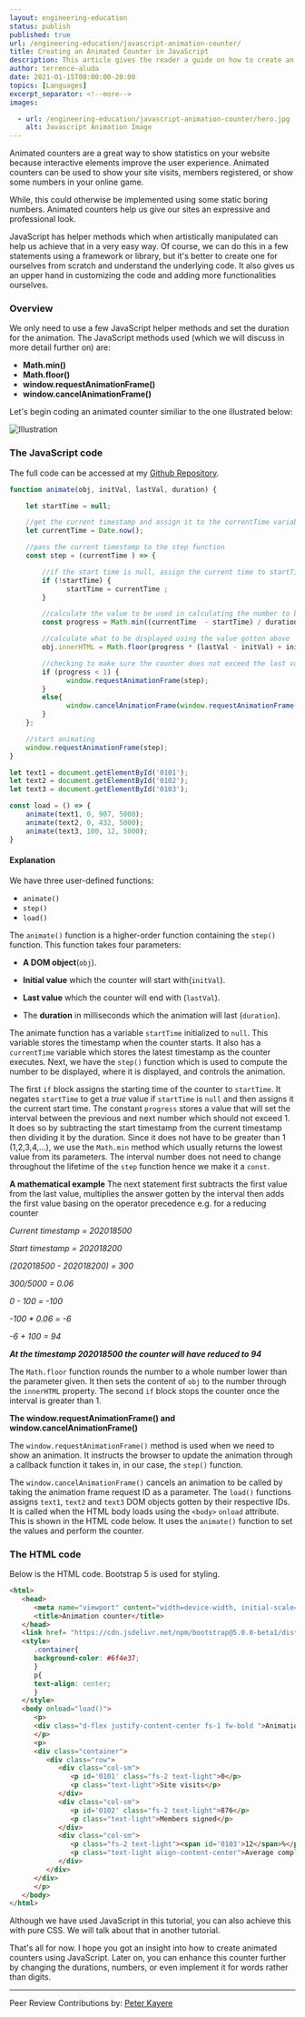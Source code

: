```yaml
---
layout: engineering-education
status: publish
published: true
url: /engineering-education/javascript-animation-counter/
title: Creating an Animated Counter in JavaScript
description: This article gives the reader a guide on how to create an animated counter in a web application using JavaScript.
author: terrence-aluda
date: 2021-01-15T00:00:00-20:00
topics: [Languages]
excerpt_separator: <!--more-->
images:

  - url: /engineering-education/javascript-animation-counter/hero.jpg
    alt: Javascript Animation Image
---
```

Animated counters are a great way to show statistics on your website because interactive elements improve the user experience. Animated counters can be used to show your site visits, members registered, or show some numbers in your online game.
<!--more-->
While, this could otherwise be implemented using some static boring numbers. Animated counters help us give our sites an expressive and professional look.

JavaScript has helper methods which when artistically manipulated can help us achieve that in a very easy way. Of course, we can do this in a few statements using a framework or library, but it's better to create one for ourselves from scratch and understand the underlying code. It also gives us an upper hand in customizing the code and adding more functionalities ourselves.

### Overview
We only need to use a few JavaScript helper methods and set the duration for the animation. The JavaScript methods used (which we will discuss in more detail further on) are:

- **Math.min()**
- **Math.floor()**
- **window.requestAnimationFrame()**
- **window.cancelAnimationFrame()**

Let's begin coding an animated counter similiar to the one illustrated below:

![Illustration](/engineering-education/javascript-animation-counter/illustration.gif)

### The JavaScript code
The full code can be accessed at my [Github Repository](https://github.com/Agusioma/animation-counter-javascript/).

```Javascript
function animate(obj, initVal, lastVal, duration) {

    let startTime = null;

    //get the current timestamp and assign it to the currentTime variable
    let currentTime = Date.now();

    //pass the current timestamp to the step function
    const step = (currentTime ) => {

        //if the start time is null, assign the current time to startTime
        if (!startTime) {
              startTime = currentTime ;
        }

        //calculate the value to be used in calculating the number to be displayed
        const progress = Math.min((currentTime  - startTime) / duration, 1);

        //calculate what to be displayed using the value gotten above
        obj.innerHTML = Math.floor(progress * (lastVal - initVal) + initVal);

        //checking to make sure the counter does not exceed the last value (lastVal)
        if (progress < 1) {
              window.requestAnimationFrame(step);
        }
        else{
              window.cancelAnimationFrame(window.requestAnimationFrame(step));
        }
    };

    //start animating
    window.requestAnimationFrame(step);
}

let text1 = document.getElementById('0101');
let text2 = document.getElementById('0102');
let text3 = document.getElementById('0103');

const load = () => {
    animate(text1, 0, 907, 5000);
    animate(text2, 0, 432, 5000);
    animate(text3, 100, 12, 5000);
}
```

#### Explanation
We have three user-defined functions:

- `animate()`
- `step()`
- `load()`

The `animate()` function is a higher-order function containing the `step()` function. This function takes four parameters:

- **A DOM object**(`obj`).

- **Initial value** which the counter will start with(`initVal`).

- **Last value** which the counter will end with (`lastVal`).

- The **duration** in milliseconds which the animation will last (`duration`).

The animate function has a variable `startTime` initialized to `null`. This variable stores the timestamp when the counter starts. It also has a `currentTime` variable which stores the latest timestamp as the counter executes. Next, we have the `step()` function which is used to compute the number to be displayed, where it is displayed, and controls the animation.

The first `if` block assigns the starting time of the counter to `startTime`. It negates `startTime` to get a *true* value if `startTime` is `null` and then assigns it the current start time. The constant `progress` stores a value that will set the interval between the previous and next number which should not exceed 1. It does so by subtracting the start timestamp from the current timestamp then dividing it by the duration. Since it does not have to be greater than 1 (1,2,3,4,...), we use the `Math.min` method which usually returns the lowest value from its parameters. The interval number does not need to change throughout the lifetime of the `step` function hence we make it a `const`.

**A mathematical example**
The next statement first subtracts the first value from the last value, multiplies the answer gotten by the interval then adds the first value basing on the operator precedence e.g. for a reducing counter


*Current timestamp = 202018500*

*Start timestamp = 202018200*

*(202018500 - 202018200) = 300*

*300/5000 = 0.06*

*0 - 100 = -100*

*-100 * 0.06 = -6*

*-6 + 100 = 94*

***At the timestamp 202018500 the counter will have reduced to 94***

The `Math.floor` function rounds the number to a whole number lower than the parameter given. It then sets the content of `obj` to the number through the `innerHTML` property. The second `if` block stops the counter once the interval is greater than 1.

**The window.requestAnimationFrame() and window.cancelAnimationFrame()**

The `window.requestAnimationFrame()` method is used when we need to show an animation. It instructs the browser to update the animation through a callback function it takes in, in our case, the `step()` function.

The `window.cancelAnimationFrame()` cancels an animation to be called by taking the animation frame request ID as a parameter. The `load()` functions assigns `text1`, `text2` and `text3` DOM objects gotten by their respective IDs. It is called when the HTML body loads using the `<body>` `onload` attribute. This is shown in the HTML code below. It uses the `animate()` function to set the values and perform the counter.

### The HTML code
Below is the HTML code. Bootstrap 5 is used for styling.

```html
<html>
   <head>
      <meta name="viewport" content="width=device-width, initial-scale=1.0">
      <title>Animation counter</title>
   </head>
   <link href= "https://cdn.jsdelivr.net/npm/bootstrap@5.0.0-beta1/dist/css/bootstrap.min.css" rel="stylesheet" integrity="sha384-giJF6kkoqNQ00vy+HMDP7azOuL0xtbfIcaT9wjKHr8RbDVddVHyTfAAsrekwKmP1" crossorigin="anonymous">
   <style>
      .container{
      background-color: #6f4e37;
      }
      p{
      text-align: center;
      }
   </style>
   <body onload="load()">
      <p>
      <div class="d-flex justify-content-center fs-1 fw-bold ">Animation Counter</div>
      </p>
      <p>
      <div class="container">
         <div class="row">
            <div class="col-sm">
               <p id='0101' class="fs-2 text-light">0</p>
               <p class="text-light">Site visits</p>
            </div>
            <div class="col-sm">
               <p id='0102' class="fs-2 text-light">876</p>
               <p class="text-light">Members signed</p>
            </div>
            <div class="col-sm">
               <p class="fs-2 text-light"><span id='0103'>12</span>%</p>
               <p class="text-light align-content-center">Average complain rate</p>
            </div>
         </div>
      </div>
      </p>
   </body>
</html>
```

Although we have used JavaScript in this tutorial, you can also achieve this with pure CSS. We will talk about that in another tutorial.

That's all for now. I hope you got an insight into how to create animated counters using JavaScript. Later on, you can enhance this counter further by changing the durations, numbers, or even implement it for words rather than digits.</br>

---
Peer Review Contributions by: [Peter Kayere](/engineering-education/authors/peter-kayere/)
